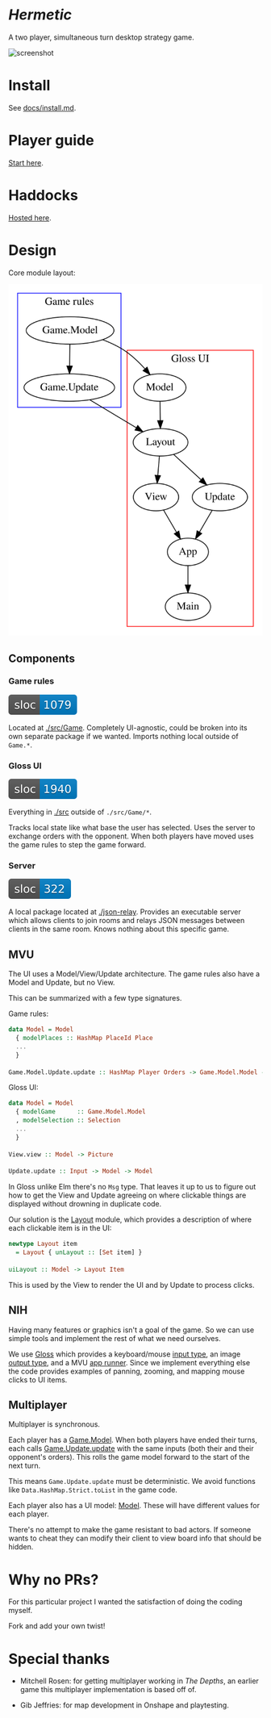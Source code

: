 # *Hermetic*

A two player, simultaneous turn desktop strategy game.

<image alt="screenshot" src="./misc/screenshot.png" width="800">

# Install

See [docs/install.md](./docs/install.md).

# Player guide

[Start here](http://ianjeffries.net/id/9627/hermetic-0.0/Game-Model.html#t:Base).

# Haddocks

[Hosted here](http://ianjeffries.net/id/9627/hermetic-0.0/index.html).

# Design

Core module layout:

![mod](./misc/generated/core-modules.svg)

## Components

### Game rules

![sloc-game](./misc/generated/sloc-game.svg)

Located at [./src/Game](./src/Game). Completely UI-agnostic, could be broken into its own separate package if we wanted. Imports nothing local outside of `Game.*`.

### Gloss UI

![sloc-ui](./misc/generated/sloc-ui.svg)

Everything in [./src](./src) outside of `./src/Game/*`.

Tracks local state like what base the user has selected. Uses the server to exchange orders with the opponent. When both players have moved uses the game rules to step the game forward.

### Server

![sloc-json-relay](./misc/generated/sloc-json-relay.svg)

A local package located at [./json-relay](./json-relay). Provides an executable server which allows clients to join rooms and relays JSON messages between clients in the same room. Knows nothing about this specific game.

## MVU

The UI uses a Model/View/Update architecture. The game rules also have a Model and Update, but no View.

This can be summarized with a few type signatures.

Game rules:
```hs
data Model = Model
  { modelPlaces :: HashMap PlaceId Place
  ...
  }

Game.Model.Update.update :: HashMap Player Orders -> Game.Model.Model -> Game.Model.Model
```

Gloss UI:
```hs
data Model = Model
  { modelGame      :: Game.Model.Model
  , modelSelection :: Selection
  ...
  }

View.view :: Model -> Picture

Update.update :: Input -> Model -> Model
```

In Gloss unlike Elm there's no `Msg` type. That leaves it up to us to figure out how to get the View and Update agreeing on where clickable things are displayed without drowning in duplicate code.

Our solution is the [Layout](./src/Layout.hs) module, which provides a description of where each clickable item is in the UI:

```hs
newtype Layout item
  = Layout { unLayout :: [Set item] }

uiLayout :: Model -> Layout Item
```

This is used by the View to render the UI and by Update to process clicks.

## NIH

Having many features or graphics isn't a goal of the game. So we can use simple tools and implement the rest of what we need ourselves.

We use [Gloss](http://hackage.haskell.org/package/gloss) which provides a keyboard/mouse [input type](http://hackage.haskell.org/package/gloss/docs/Graphics-Gloss-Interface-IO-Game.html#t:Event), an image [output type](http://hackage.haskell.org/package/gloss/docs/Graphics-Gloss-Data-Picture.html#t:Picture), and a MVU [app runner](http://hackage.haskell.org/package/gloss/docs/Graphics-Gloss-Interface-IO-Game.html#v:playIO). Since we implement everything else the code provides examples of panning, zooming, and mapping mouse clicks to UI items.

## Multiplayer

Multiplayer is synchronous.

Each player has a [Game.Model](./src/Game/Model.hs). When both players have ended their turns, each calls [Game.Update.update](./src/Game/Update.hs) with the same inputs (both their and their opponent's orders). This rolls the game model forward to the start of the next turn.

This means `Game.Update.update` must be deterministic. We avoid functions like `Data.HashMap.Strict.toList` in the game code.

Each player also has a UI model: [Model](./src/Model.hs). These will have different values for each player.

There's no attempt to make the game resistant to bad actors. If someone wants to cheat they can modify their client to view board info that should be hidden.

# Why no PRs?

For this particular project I wanted the satisfaction of doing the coding myself.

Fork and add your own twist!

# Special thanks

+ Mitchell Rosen: for getting multiplayer working in *The Depths*, an earlier game this multiplayer implementation is based off of.

+ Gib Jeffries: for map development in Onshape and playtesting.
